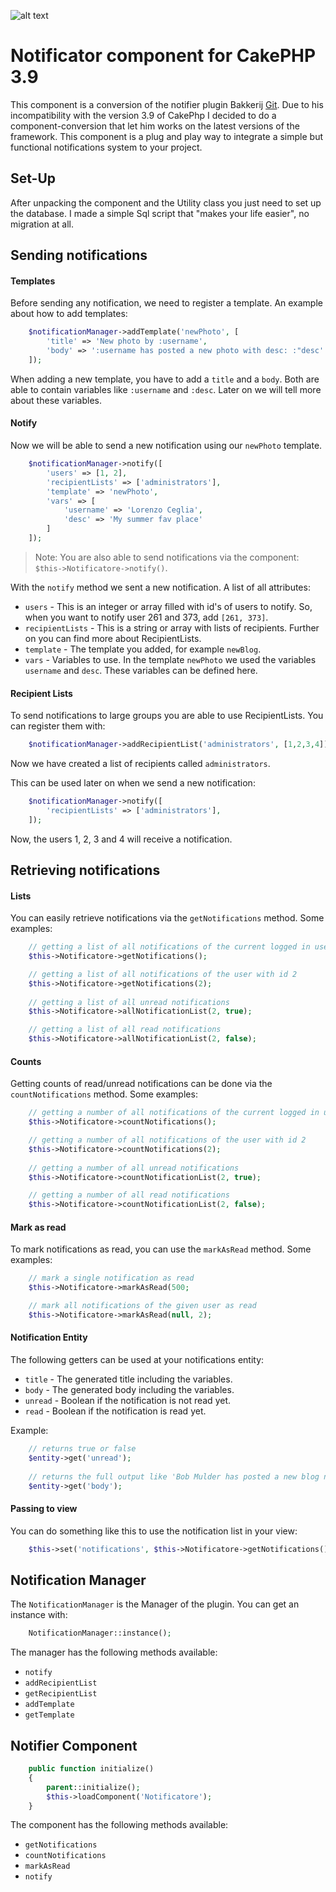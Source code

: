 ![alt text](https://art.pixilart.com/64c1d4c28cff103.png)
# Notificator component for CakePHP 3.9

This component is a conversion of the notifier plugin Bakkerij [Git](https://github.com/bakkerij/notifier).
Due to his incompatibility with the version 3.9 of CakePhp I decided to do a component-conversion that let him works on the latest versions of the framework.
This component is a plug and play way to integrate a simple but functional notifications system to your project.

## Set-Up

After unpacking the component and the Utility class you just need to set up the database. I made a simple Sql script that "makes your life easier", no migration at all. 

## Sending notifications

#### Templates

Before sending any notification, we need to register a template. An example about how to add templates:

```php
    $notificationManager->addTemplate('newPhoto', [
        'title' => 'New photo by :username',
        'body' => ':username has posted a new photo with desc: :"desc'
    ]);
```

When adding a new template, you have to add a `title` and a `body`. Both are able to contain variables like `:username`
and `:desc`. Later on we will tell more about these variables.

#### Notify

Now we will be able to send a new notification using our `newPhoto` template.

```php
    $notificationManager->notify([
        'users' => [1, 2],
        'recipientLists' => ['administrators'],
        'template' => 'newPhoto',
        'vars' => [
            'username' => 'Lorenzo Ceglia',
            'desc' => 'My summer fav place'
        ]
    ]);
```

> Note: You are also able to send notifications via the component: `$this->Notificatore->notify()`.

With the `notify` method we sent a new notification. A list of all attributes:

- `users` - This is an integer or array filled with id's of users to notify. So, when you want to notify user 261 and
373, add `[261, 373]`.
- `recipientLists` - This is a string or array with lists of recipients. Further on you can find more about
RecipientLists.
- `template` - The template you added, for example `newBlog`.
- `vars` - Variables to use. In the template `newPhoto` we used the variables `username` and `desc`. These variables can
be defined here.

#### Recipient Lists

To send notifications to large groups you are able to use RecipientLists.
You can register them with:

```php
    $notificationManager->addRecipientList('administrators', [1,2,3,4]);
```
    
Now we have created a list of recipients called `administrators`.

This can be used later on when we send a new notification: 

```php
    $notificationManager->notify([
        'recipientLists' => ['administrators'],
    ]);
```

Now, the users 1, 2, 3 and 4 will receive a notification.

## Retrieving notifications

#### Lists

You can easily retrieve notifications via the `getNotifications` method. Some examples:

```php
    // getting a list of all notifications of the current logged in user
    $this->Notificatore->getNotifications();

    // getting a list of all notifications of the user with id 2
    $this->Notificatore->getNotifications(2);
    
    // getting a list of all unread notifications
    $this->Notificatore->allNotificationList(2, true);

    // getting a list of all read notifications
    $this->Notificatore->allNotificationList(2, false);
```

#### Counts

Getting counts of read/unread notifications can be done via the `countNotifications` method. Some examples:

```php
    // getting a number of all notifications of the current logged in user
    $this->Notificatore->countNotifications();

    // getting a number of all notifications of the user with id 2
    $this->Notificatore->countNotifications(2);
    
    // getting a number of all unread notifications
    $this->Notificatore->countNotificationList(2, true);

    // getting a number of all read notifications
    $this->Notificatore->countNotificationList(2, false);
```

#### Mark as read

To mark notifications as read, you can use the `markAsRead` method. Some examples:

```php
    // mark a single notification as read
    $this->Notificatore->markAsRead(500;

    // mark all notifications of the given user as read
    $this->Notificatore->markAsRead(null, 2);
```

#### Notification Entity

The following getters can be used at your notifications entity:
- `title` - The generated title including the variables.
- `body` - The generated body including the variables.
- `unread` - Boolean if the notification is not read yet.
- `read` - Boolean if the notification is read yet.

Example:
    
```php
    // returns true or false
    $entity->get('unread');
    
    // returns the full output like 'Bob Mulder has posted a new blog named My Great New Post'
    $entity->get('body');
```

#### Passing to view

You can do something like this to use the notification list in your view:

```php
    $this->set('notifications', $this->Notificatore->getNotifications());
```

## Notification Manager

The `NotificationManager` is the Manager of the plugin. You can get an instance with:

```php
    NotificationManager::instance();
```

The manager has the following methods available:

- `notify`
- `addRecipientList`
- `getRecipientList`
- `addTemplate`
- `getTemplate`

## Notifier Component

```php
    public function initialize()
    {
        parent::initialize();
        $this->loadComponent('Notificatore');
    }
```

The component has the following methods available:

- `getNotifications`
- `countNotifications`
- `markAsRead`
- `notify`

